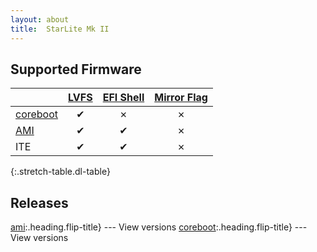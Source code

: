 ```yaml
---
layout: about
title:  StarLite Mk II
---
```


## Supported Firmware


|                               | [LVFS]              | [EFI Shell]         | [Mirror Flag]       |
|:------------------------------|:-------------------:|:-------------------:|:-------------------:|
| [coreboot]                    | &#x2714;            | &#x2717;            | &#x2717;            |
| [AMI]                         | &#x2714;            | &#x2714;            | &#x2717;            |
| ITE                           | &#x2714;            | &#x2714;            | &#x2717;            |
{:.stretch-table.dl-table}


## Releases
[ami]:.heading.flip-title} --- View versions
[coreboot]:.heading.flip-title} --- View versions


[LVFS]: ../../methods
[EFI Shell]: ../../methods/efi_shell/
[Mirror Flag]: ../../methods/magic/

[AMI]: https://fwupd.org/lvfs/devices/com.starlabs.I2.ami
[coreboot]: https://fwupd.org/lvfs/devices/com.starlabs.I2.coreboot
